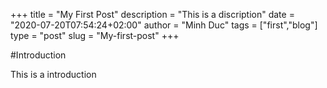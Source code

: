 +++
title = "My First Post"
description = "This is a discription"
date = "2020-07-20T07:54:24+02:00"
author = "Minh Duc"
tags = ["first","blog"]
type = "post"
slug = "My-first-post"
+++

#Introduction

This is a introduction
